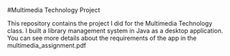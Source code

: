 #Multimedia Technology Project

This repository contains the project I did for the Multimedia Technology class. I built a library management system in Java as a desktop application. You can see more details about the requirements of the app in the multimedia_assignment.pdf
